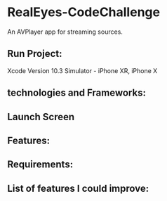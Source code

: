 # RealEyes-CodeChallenge
An AVPlayer app for streaming sources.

## Run Project:
Xcode Version 10.3
Simulator - iPhone XR, iPhone X
## technologies and Frameworks:

## Launch Screen

## Features:

## Requirements:

## List of features I could improve:


